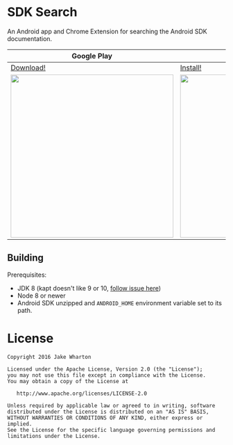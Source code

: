 SDK Search
==========

An Android app and Chrome Extension for searching the Android SDK documentation.


Google Play    | Chrome Web Store
-------------- | ----------------
[Download!][1] | [Install!][2]
<img src="frontend/android/src/main/play/en-US/listing/phoneScreenshots/1.png" height="375"/> | <img src="frontend/chrome-extension/store/screenshots/1.png" height="375"/>


Building
--------

Prerequisites:

 * JDK 8 (kapt doesn't like 9 or 10, [follow issue here](https://youtrack.jetbrains.com/issue/KT-33050))
 * Node 8 or newer
 * Android SDK unzipped and `ANDROID_HOME` environment variable set to its path.



License
=======

    Copyright 2016 Jake Wharton

    Licensed under the Apache License, Version 2.0 (the "License");
    you may not use this file except in compliance with the License.
    You may obtain a copy of the License at

       http://www.apache.org/licenses/LICENSE-2.0

    Unless required by applicable law or agreed to in writing, software
    distributed under the License is distributed on an "AS IS" BASIS,
    WITHOUT WARRANTIES OR CONDITIONS OF ANY KIND, either express or implied.
    See the License for the specific language governing permissions and
    limitations under the License.


 [1]: https://play.google.com/store/apps/details?id=com.jakewharton.sdksearch
 [2]: https://chrome.google.com/webstore/detail/android-sdk-search/elihjfnjglabmkeonphlglkpjppchoco
